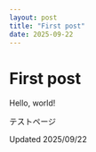 ```yaml
---
layout: post
title: "First post"
date: 2025-09-22
---
```


# First post

Hello, world!

テストページ

Updated 2025/09/22
